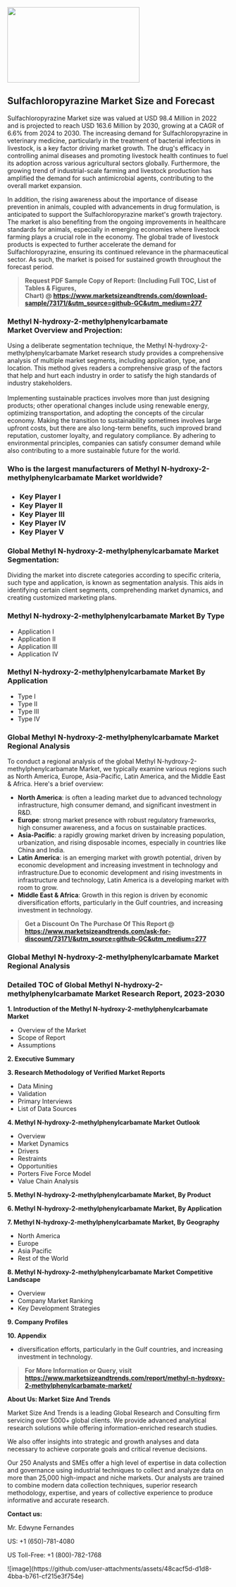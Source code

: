<p><img class="alignnone size-medium wp-image-20088" src="https://ffe5etoiles.com/wp-content/uploads/2024/12/MST1-300x171.png" alt="" width="300" height="171" /></p><h2>Sulfachloropyrazine Market Size and Forecast</h2><p>Sulfachloropyrazine Market size was valued at USD 98.4 Million in 2022 and is projected to reach USD 163.6 Million by 2030, growing at a CAGR of 6.6% from 2024 to 2030. The increasing demand for Sulfachloropyrazine in veterinary medicine, particularly in the treatment of bacterial infections in livestock, is a key factor driving market growth. The drug's efficacy in controlling animal diseases and promoting livestock health continues to fuel its adoption across various agricultural sectors globally. Furthermore, the growing trend of industrial-scale farming and livestock production has amplified the demand for such antimicrobial agents, contributing to the overall market expansion.</p><p>In addition, the rising awareness about the importance of disease prevention in animals, coupled with advancements in drug formulation, is anticipated to support the Sulfachloropyrazine market's growth trajectory. The market is also benefiting from the ongoing improvements in healthcare standards for animals, especially in emerging economies where livestock farming plays a crucial role in the economy. The global trade of livestock products is expected to further accelerate the demand for Sulfachloropyrazine, ensuring its continued relevance in the pharmaceutical sector. As such, the market is poised for sustained growth throughout the forecast period.</p></p><blockquote id="" class=""><strong>Request PDF Sample Copy of Report: (Including Full TOC, List of Tables &amp; Figures, Chart)&nbsp;@&nbsp;<strong><a href="https://www.marketsizeandtrends.com/download-sample/73171/&utm_source=github-GC&utm_medium=277" target="_blank">https://www.marketsizeandtrends.com/download-sample/73171/&utm_source=github-GC&utm_medium=277</a></strong></strong></blockquote><h3 id="" class="">Methyl N-hydroxy-2-methylphenylcarbamate Market&nbsp;Overview and Projection:</h3><p id="" class="">Using a deliberate segmentation technique, the Methyl N-hydroxy-2-methylphenylcarbamate Market research study provides a comprehensive analysis of multiple market segments, including application, type, and location. This method gives readers a comprehensive grasp of the factors that help and hurt each industry in order to satisfy the high standards of industry stakeholders. <br /> <br />Implementing sustainable practices involves more than just designing products; other operational changes include using renewable energy, optimizing transportation, and adopting the concepts of the circular economy. Making the transition to sustainability sometimes involves large upfront costs, but there are also long-term benefits, such improved brand reputation, customer loyalty, and regulatory compliance. By adhering to environmental principles, companies can satisfy consumer demand while also contributing to a more sustainable future for the world.</p><h3 id="" class="">Who is the largest manufacturers of&nbsp;Methyl N-hydroxy-2-methylphenylcarbamate Market worldwide?</h3><h3 class=""><p><ul><li>Key Player I </li><li> Key Player II </li><li> Key Player III </li><li> Key Player IV </li><li> Key Player V</li></ul></p></h3><h3 id="" class="">Global&nbsp;Methyl N-hydroxy-2-methylphenylcarbamate Market Segmentation:</h3><p id="" class="">Dividing the market into discrete categories according to specific criteria, such type and application, is known as segmentation analysis. This aids in identifying certain client segments, comprehending market dynamics, and creating customized marketing plans.</p><h3 id="" class="">Methyl N-hydroxy-2-methylphenylcarbamate Market&nbsp;By Type</h3><p><p><ul><li>Application I</li><li> Application II</li><li> Application III</li><li> Application IV</p></li></ul></p></p><h3 id="" class="">Methyl N-hydroxy-2-methylphenylcarbamate Market&nbsp;By Application</h3><p class=""><p><ul><li>Type I</li><li> Type II</li><li> Type III</li><li> Type IV</li></ul></p></p><h3 id="" class="">Global Methyl N-hydroxy-2-methylphenylcarbamate Market Regional Analysis</h3><p id="" class="">To conduct a regional analysis of the global Methyl N-hydroxy-2-methylphenylcarbamate Market, we typically examine various regions such as North America, Europe, Asia-Pacific, Latin America, and the Middle East &amp; Africa. Here's a brief overview:</p><ul><li><strong>North America</strong>: is often a leading market due to advanced technology infrastructure, high consumer demand, and significant investment in R&amp;D.</li><li><strong>Europe</strong>: strong market presence with robust regulatory frameworks, high consumer awareness, and a focus on sustainable practices.</li><li><strong>Asia-Pacific</strong>: a rapidly growing market driven by increasing population, urbanization, and rising disposable incomes, especially in countries like China and India.</li><li><strong>Latin America</strong>: is an emerging market with growth potential, driven by economic development and increasing investment in technology and infrastructure.Due to economic development and rising investments in infrastructure and technology, Latin America is a developing market with room to grow.</li><li><strong>Middle East &amp; Africa</strong>: Growth in this region is driven by economic diversification efforts, particularly in the Gulf countries, and increasing investment in technology.</li></ul><blockquote id="" class=""><strong>Get a Discount On The Purchase Of This Report @ <strong><a href="https://www.marketsizeandtrends.com/ask-for-discount/73171/&utm_source=github-GC&utm_medium=277" target="_blank">https://www.marketsizeandtrends.com/ask-for-discount/73171/&utm_source=github-GC&utm_medium=277</a></strong></strong></blockquote><h3 id="" class="">Global Methyl N-hydroxy-2-methylphenylcarbamate Market Regional Analysis</h3><h3 id="" class="">Detailed TOC of Global Methyl N-hydroxy-2-methylphenylcarbamate Market Research Report, 2023-2030</h3><p id="" class=""><strong>1. Introduction of the Methyl N-hydroxy-2-methylphenylcarbamate Market</strong></p><ul><li>Overview of the Market</li><li>Scope of Report</li><li>Assumptions</li></ul><p id="" class=""><strong>2. Executive Summary</strong></p><p id="" class=""><strong>3. Research Methodology of Verified Market Reports</strong></p><ul><li>Data Mining</li><li>Validation</li><li>Primary Interviews</li><li>List of Data Sources</li></ul><p id="" class=""><strong>4. Methyl N-hydroxy-2-methylphenylcarbamate Market Outlook</strong></p><ul><li>Overview</li><li>Market Dynamics</li><li>Drivers</li><li>Restraints</li><li>Opportunities</li><li>Porters Five Force Model</li><li>Value Chain Analysis</li></ul><p id="" class=""><strong>5. Methyl N-hydroxy-2-methylphenylcarbamate Market, By Product</strong></p><p id="" class=""><strong>6. Methyl N-hydroxy-2-methylphenylcarbamate Market, By Application</strong></p><p id="" class=""><strong>7. Methyl N-hydroxy-2-methylphenylcarbamate Market, By Geography</strong></p><ul><li>North America</li><li>Europe</li><li>Asia Pacific</li><li>Rest of the World</li></ul><p id="" class=""><strong>8. Methyl N-hydroxy-2-methylphenylcarbamate Market Competitive Landscape</strong></p><ul><li>Overview</li><li>Company Market Ranking</li><li>Key Development Strategies</li></ul><p id="" class=""><strong>9. Company Profiles</strong></p><p id="" class=""><strong>10. Appendix</strong></p><ul><li>diversification efforts, particularly in the Gulf countries, and increasing investment in technology.</li></ul><blockquote id="" class=""><strong>For More Information or Query, visit <strong><strong><a href="https://www.marketsizeandtrends.com/report/methyl-n-hydroxy-2-methylphenylcarbamate-market/" target="_blank">https://www.marketsizeandtrends.com/report/methyl-n-hydroxy-2-methylphenylcarbamate-market/</a></strong></strong></strong></blockquote><p id="" class=""><strong>About Us: Market Size And Trends</strong></p><p id="" class="">Market Size And Trends is a leading Global Research and Consulting firm servicing over 5000+ global clients. We provide advanced analytical research solutions while offering information-enriched research studies.</p><p id="" class="">We also offer insights into strategic and growth analyses and data necessary to achieve corporate goals and critical revenue decisions.</p><p id="" class="">Our 250 Analysts and SMEs offer a high level of expertise in data collection and governance using industrial techniques to collect and analyze data on more than 25,000 high-impact and niche markets. Our analysts are trained to combine modern data collection techniques, superior research methodology, expertise, and years of collective experience to produce informative and accurate research.</p><p id="" class=""><strong>Contact us:</strong></p><p id="" class="">Mr. Edwyne Fernandes</p><p id="" class="">US: +1 (650)-781-4080</p><p id="" class="">US Toll-Free: +1 (800)-782-1768</p>
![image](https://github.com/user-attachments/assets/48cacf5d-d1d8-4bba-b761-cf215e3f754e)
